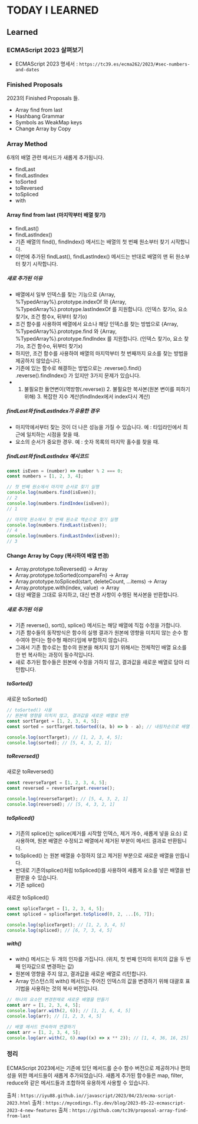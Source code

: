 # TODAY I LEARNED

## Learned

### ECMAScript 2023 살펴보기

- ECMAScript 2023 명세서 : `https://tc39.es/ecma262/2023/#sec-numbers-and-dates`

### Finished Proposals

2023의 Finished Proposals 들.

- Array find from last
- Hashbang Grammar
- Symbols as WeakMap keys
- Change Array by Copy

### Array Method

6개의 배열 관련 메서드가 새롭게 추가됩니다.
- findLast
- findLastIndex
- toSorted
- toReversed
- toSpliced
- with

#### Array find from last (마지막부터 배열 찾기)

- findLast()
- findLastIndex()
- 기존 배열의 find(), findIndex() 메서드는 배열의 첫 번째 원소부터 찾기 시작합니다.
- 이번에 추가된 findLast(), findLastIndex() 메서드는 반대로 배열의 맨 뒤 원소부터 찾기 시작합니다.

##### 새로 추가된 이유

- 배열에서 일부 인덱스를 찾는 기능으로 {Array, %TypedArray%}.prototype.indexOf 와 {Array, %TypedArray%}.prototype.lastIndexOf 를 지원합니다. (인덱스 찾기o, 요소 찾기x, 조건 함수x, 뒤부터 찾기o)
- 조건 함수를 사용하여 배열에서 요소나 해당 인덱스를 찾는 방법으로 {Array, %TypedArray%}.prototype.find 와
{Array, %TypedArray%}.prototype.findIndex 를 지원합니다. (인덱스 찾기o, 요소 찾기o, 조건 함수o, 뒤부터 찾기x)
- 하지만, 조건 함수를 사용하여 배열의 마지막부터 첫 번째까지 요소를 찾는 방법을 제공하지 않았습니다.
- 기존에 있는 함수로 해결하는 방법으로는 .reverse().find() .reverse().findIndex() 가 있지만 3가지 문제가 있습니다.
- 1. 불필요한 돌연변이(역방향(.reverse)) 2. 불필요한 복사본(원본 변이를 피하기 위해) 3. 복잡한 지수 계산(findIndex에서 index다시 계산)

##### findLast와 findLastIndex가 유용한 경우

- 마지막에서부터 찾는 것이 더 나은 성능을 가질 수 있습니다. 예 : 타임라인에서 최근에 일치하는 시점을 찾을 때.
- 요소의 순서가 중요한 경우. 예 : 숫자 목록의 마지막 홀수를 찾을 때.

##### findLast와 findLastIndex 예시코드

```javascript
const isEven = (number) => number % 2 === 0;
const numbers = [1, 2, 3, 4];

// 첫 번째 원소에서 마지막 순서로 찾기 실행
console.log(numbers.find(isEven));
// 2
console.log(numbers.findIndex(isEven));
// 1

// 마지막 원소에서 첫 번째 원소로 역순으로 찾기 실행
console.log(numbers.findLast(isEven));
// 4
console.log(numbers.findLastIndex(isEven));
// 3
```

#### Change Array by Copy (복사하여 배열 변경)

- Array.prototype.toReversed() -> Array
- Array.prototype.toSorted(compareFn) -> Array
- Array.prototype.toSpliced(start, deleteCount, ...items) -> Array
- Array.prototype.with(index, value) -> Array
- 대상 배열을 그대로 유지하고, 대신 변경 사항이 수행된 복사본을 반환합니다.

##### 새로 추가된 이유

- 기존 reverse(), sort(), splice() 메서드는 해당 배열에 직접 수정을 가합니다.
- 기존 함수들의 동작방식은 함수의 실행 결과가 원본에 영향을 미치지 않는 순수 함수여야 한다는 함수형 패러다임에 부합하지 않습니다.
- 그래서 기존 함수로는 함수의 원본을 해치지 않기 위해서는 전체적인 배열 요소를 한 번 복사하는 과정이 필수적입니다.
- 새로 추가된 함수들은 원본에 수정을 가하지 않고, 결과값을 새로운 배열로 담아 리턴합니다.

##### toSorted()

새로운 toSorted()

```javascript
// toSorted() 사용
// 원본에 영향을 미치지 않고, 결과값을 새로운 배열로 반환
const sortTarget = [1, 2, 3, 4, 5];
const sorted = sortTarget.toSorted((a, b) => b - a); // 내림차순으로 배열 요소를 정렬 

console.log(sortTarget); // [1, 2, 3, 4, 5];
console.log(sorted); // [5, 4, 3, 2, 1];
```

##### toReversed()

새로운 toReversed()

```javascript
const reverseTarget = [1, 2, 3, 4, 5];
const reversed = reverseTarget.reverse();

console.log(reverseTarget); // [5, 4, 3, 2, 1]
console.log(reversed); // [5, 4, 3, 2, 1]
```

##### toSpliced()

- 기존의 splice()는 splice(제거를 시작할 인덱스, 제거 개수, 새롭게 넣을 요소) 로 사용하며, 원본 배열은 수정되고 배열에서 제거된 부분이 메서드 결과로 반환됩니다.
- toSpliced() 는 원본 배열을 수정하지 않고 제거된 부분으로 새로운 배열을 만듭니다.
- 반대로 기존의splice()처럼 toSpliced()를 사용하여 새롭게 요소를 넣은 배열을 반환받을 수 있습니다.
- 기존 splice()

새로운 toSpliced()

```javascript
const spliceTarget = [1, 2, 3, 4, 5];
const spliced = spliceTarget.toSpliced(0, 2, ...[6, 7]);

console.log(spliceTarget); // [1, 2, 3, 4, 5]
console.log(spliced); // [6, 7, 3, 4, 5]
```

##### with()

- with() 메서드는 두 개의 인자를 가집니다. (위치, 첫 번째 인자의 위치의 값을 두 번째 인자값으로 변경하는 값)
- 원본에 영향을 주지 않고, 결과값을 새로운 배열로 리턴합니다.
- Array 인스턴스의 with() 메서드는 주어진 인덱스의 값을 변경하기 위해 대괄호 표기법을 사용하는 것의 복사 버전입니다.

```javascript
// 하나의 요소만 변경한채로 새로운 배열을 만들기
const arr = [1, 2, 3, 4, 5];
console.log(arr.with(2, 6)); // [1, 2, 6, 4, 5]
console.log(arr); // [1, 2, 3, 4, 5]

// 배열 메서드 연속하여 연결하기
const arr = [1, 2, 3, 4, 5];
console.log(arr.with(2, 6).map((x) => x ** 2)); // [1, 4, 36, 16, 25]
```

### 정리

ECMAScript 2023에서는 기존에 있던 메서드를 순수 함수 버전으로 제공하거나 편의성을 위한 메서드들이 새롭게 추가되었습니다. 새롭게 추가된 함수들은 map, filter, reduce와 같은 메서드들과 조합하여 유용하게 사용할 수 있습니다.

출처 : `https://iyu88.github.io//javascript/2023/04/23/ecma-script-2023.html`
출처 : `https://mycodings.fly.dev/blog/2023-05-22-ecmascript-2023-4-new-features`
출처 : `https://github.com/tc39/proposal-array-find-from-last`


